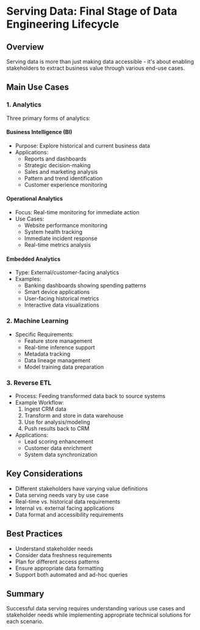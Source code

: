 # Serving Data: Final Stage of Data Engineering Lifecycle

## Overview
Serving data is more than just making data accessible - it's about enabling stakeholders to extract business value through various end-use cases.

## Main Use Cases

### 1. Analytics
Three primary forms of analytics:

#### Business Intelligence (BI)
- Purpose: Explore historical and current business data
- Applications:
  - Reports and dashboards
  - Strategic decision-making
  - Sales and marketing analysis
  - Pattern and trend identification
  - Customer experience monitoring
  
#### Operational Analytics
- Focus: Real-time monitoring for immediate action
- Use Cases:
  - Website performance monitoring
  - System health tracking
  - Immediate incident response
  - Real-time metrics analysis

#### Embedded Analytics
- Type: External/customer-facing analytics
- Examples:
  - Banking dashboards showing spending patterns
  - Smart device applications
  - User-facing historical metrics
  - Interactive data visualizations

### 2. Machine Learning
- Specific Requirements:
  - Feature store management
  - Real-time inference support
  - Metadata tracking
  - Data lineage management
  - Model training data preparation

### 3. Reverse ETL
- Process: Feeding transformed data back to source systems
- Example Workflow:
  1. Ingest CRM data
  2. Transform and store in data warehouse
  3. Use for analysis/modeling
  4. Push results back to CRM
- Applications:
  - Lead scoring enhancement
  - Customer data enrichment
  - System data synchronization

## Key Considerations
- Different stakeholders have varying value definitions
- Data serving needs vary by use case
- Real-time vs. historical data requirements
- Internal vs. external facing applications
- Data format and accessibility requirements

## Best Practices
- Understand stakeholder needs
- Consider data freshness requirements
- Plan for different access patterns
- Ensure appropriate data formatting
- Support both automated and ad-hoc queries

## Summary
Successful data serving requires understanding various use cases and stakeholder needs while implementing appropriate technical solutions for each scenario.
